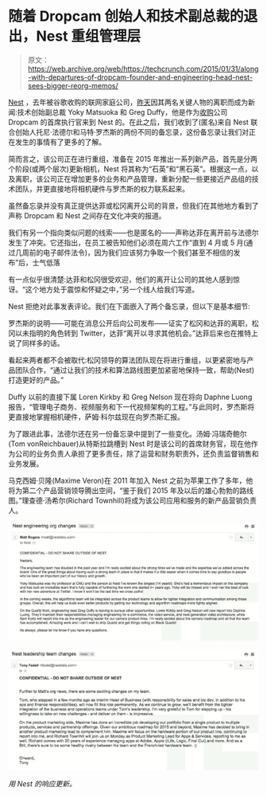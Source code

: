 # 随着 Dropcam 创始人和技术副总裁的退出，Nest 重组管理层

> 原文：<https://web.archive.org/web/https://techcrunch.com/2015/01/31/along-with-departures-of-dropcam-founder-and-engineering-head-nest-sees-bigger-reorg-memos/>

[Nest](https://web.archive.org/web/20230326125755/http://www.nest.com/) ，去年被谷歌收购的联网家庭公司，[昨天](https://web.archive.org/web/20230326125755/http://www.theverge.com/2015/1/30/7954831/dropcam-ceo-and-nest-vp-of-technology-both-leave)因其两名关键人物的离职而成为新闻:技术创始副总裁 Yoky Matsuoka 和 Greg Duffy，他是作为[收购](https://web.archive.org/web/20230326125755/https://techcrunch.com/2014/06/20/google-and-nest-acquire-dropcam-for-555-million/)公司 Dropcam 的首席执行官来到 Nest 的。在此之后，我们收到了(匿名)来自 Nest 联合创始人托尼·法德尔和马特·罗杰斯的两份不同的备忘录，这份备忘录让我们对正在发生的事情有了更多的了解。

简而言之，该公司正在进行重组，准备在 2015 年推出一系列新产品，首先是分两个阶段(或两个层次)更新相机，Nest 将其称为“石英”和“黑石英”。根据这一点，以及离职，该公司正在增加更多的业务和产品管理，重新分配一些更接近产品组的技术团队，并更直接地将相机硬件与罗杰斯的权力联系起来。

虽然备忘录并没有真正提供达菲或松冈离开公司的背景，但我们在其他地方看到了声称 Dropcam 和 Nest 之间存在文化冲突的报道。

我们有另一个指向类似问题的线索——也是匿名的——声称达菲在离开前与法德尔发生了冲突。它还指出，在员工被告知他们必须在周六工作“直到 4 月或 5 月(通过几周前的电子邮件法令)，因为我们应该努力争取一个我们甚至不相信的发布”后，士气低落

有一点似乎很清楚:达菲和松冈很受欢迎，他们的离开让公司的其他人感到惊讶。“这个地方处于震惊和怀疑之中，”另一个线人给我们写道。

Nest 拒绝对此事发表评论。我们在下面嵌入了两个备忘录，但以下是基本细节:

罗杰斯的说明——可能在消息公开后向公司发布——证实了松冈和达菲的离职，松冈以未指明的角色转到 Twitter，达菲“离开以寻求其他机会。”达菲后来也在推特上说了同样多的话。

看起来两者都不会被取代:松冈领导的算法团队现在将进行重组，以更紧密地与产品团队合作，“通过让我们的技术和算法路线图更加紧密地保持一致，帮助(Nest)打造更好的产品。”

Duffy 以前的直接下属 Loren Kirkby 和 Greg Nelson 现在将向 Daphne Luong 报告，“管理电子商务、视频服务和下一代视频架构的工程。”与此同时，罗杰斯将更直接地掌握相机硬件，萨姆·科尔兹现在向罗杰斯汇报。

为了跟进此事，法德尔还在另一份备忘录中提到了一些变化。汤姆·冯瑞奇鲍尔(Tom vonReichbauer)从特斯拉跳槽到 Nest 时是该公司的首席财务官，现在他作为公司的业务负责人承担了更多责任，除了运营和财务职责外，还负责监督销售和业务发展。

马克西姆·贝隆(Maxime Veron)在 2011 年加入 Nest 之前为苹果工作了多年，他将为第二个产品营销领导腾出空间，“鉴于我们 2015 年及以后的雄心勃勃的路线图。”理查德·汤希尔(Richard Townhill)将成为该公司应用和服务的新产品营销负责人。

![Nest memo](img/fefbdb1297324458265bc061a8f5e928.png)

![Nest memo](img/db8fe9e507db8a2b323981caacff790a.png)

*用 Nest 的响应更新。*